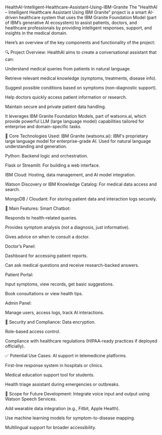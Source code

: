 HealthAI-Intelligent-Healthcare-Assistant-Using-IBM-Granite
The "HealthAI – Intelligent Healthcare Assistant Using IBM Granite" project is a smart AI-driven healthcare system that uses the IBM Granite Foundation Model (part of IBM’s generative AI ecosystem) to assist patients, doctors, and healthcare professionals by providing intelligent responses, support, and insights in the medical domain.

Here’s an overview of the key components and functionality of the project:

🔍 Project Overview: HealthAI aims to create a conversational assistant that can:

Understand medical queries from patients in natural language.

Retrieve relevant medical knowledge (symptoms, treatments, disease info).

Suggest possible conditions based on symptoms (non-diagnostic support).

Help doctors quickly access patient information or research.

Maintain secure and private patient data handling.

It leverages IBM Granite Foundation Models, part of watsonx.ai, which provide powerful LLM (large language model) capabilities tailored for enterprise and domain-specific tasks.

🧠 Core Technologies Used: IBM Granite (watsonx.ai): IBM's proprietary large language model for enterprise-grade AI. Used for natural language understanding and generation.

Python: Backend logic and orchestration.

Flask or Streamlit: For building a web interface.

IBM Cloud: Hosting, data management, and AI model integration.

Watson Discovery or IBM Knowledge Catalog: For medical data access and search.

MongoDB / Cloudant: For storing patient data and interaction logs securely.

🧩 Main Features: Smart Chatbot:

Responds to health-related queries.

Provides symptom analysis (not a diagnosis, just informative).

Gives advice on when to consult a doctor.

Doctor’s Panel:

Dashboard for accessing patient reports.

Can ask medical questions and receive research-backed answers.

Patient Portal:

Input symptoms, view records, get basic suggestions.

Book consultations or view health tips.

Admin Panel:

Manage users, access logs, track AI interactions.

🔐 Security and Compliance: Data encryption.

Role-based access control.

Compliance with healthcare regulations (HIPAA-ready practices if deployed officially).

✅ Potential Use Cases: AI support in telemedicine platforms.

First-line response system in hospitals or clinics.

Medical education support tool for students.

Health triage assistant during emergencies or outbreaks.

🌱 Scope for Future Development: Integrate voice input and output using Watson Speech Services.

Add wearable data integration (e.g., Fitbit, Apple Health).

Use machine learning models for symptom-to-disease mapping.

Multilingual support for broader accessibility.
